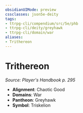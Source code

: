 ```yaml
---
obsidianUIMode: preview
cssclasses: json5e-deity
tags:
- ttrpg-cli/compendium/src/5e/phb
- ttrpg-cli/deity/greyhawk
- ttrpg-cli/domain/war
aliases: 
- Trithereon
---
```

# Trithereon
*Source: Player's Handbook p. 295* 

- **Alignment**: Chaotic Good
- **Domains**: War
- **Pantheon**: Greyhawk
- **Symbol**: Triskelion